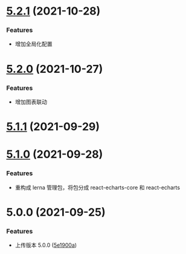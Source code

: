 # [5.2.1](https://github.com/twp0217/react-echarts/compare/v5.2.0...v5.2.1) (2021-10-28)

### Features

- 增加全局化配置

# [5.2.0](https://github.com/twp0217/react-echarts/compare/v5.1.1...v5.2.0) (2021-10-27)

### Features

- 增加图表联动

# [5.1.1](https://github.com/twp0217/react-echarts/compare/v5.1.0...v5.1.1) (2021-09-29)

# [5.1.0](https://github.com/twp0217/react-echarts/compare/v5.0.0...v5.1.0) (2021-09-28)

### Features

- 重构成 lerna 管理包，将包分成 react-echarts-core 和 react-echarts

# 5.0.0 (2021-09-25)

### Features

- 上传版本 5.0.0 ([5e1900a](https://github.com/twp0217/react-echarts/commit/5e1900a02092a00f2e1a477b379d992f0fdd8f96))
